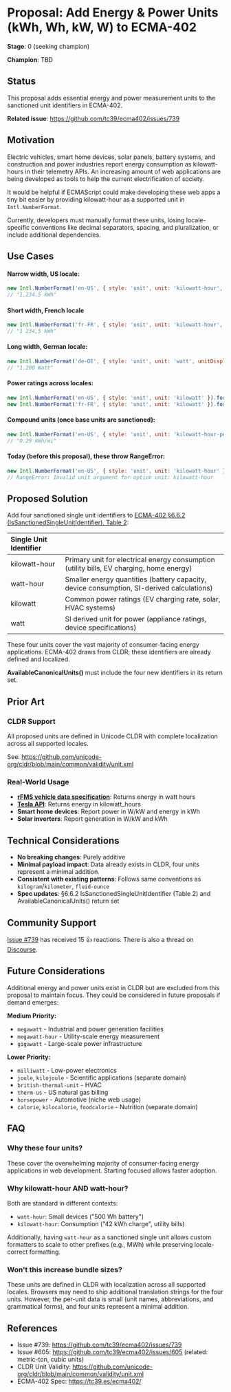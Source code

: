 # Proposal: Add Energy & Power Units (kWh, Wh, kW, W) to ECMA-402

**Stage**: 0 (seeking champion)

**Champion**: TBD

## Status

This proposal adds essential energy and power measurement units to the sanctioned unit identifiers in ECMA-402.

**Related issue**: https://github.com/tc39/ecma402/issues/739

## Motivation

Electric vehicles, smart home devices, solar panels, battery systems, and construction and power industries report energy consumption as kilowatt-hours in their telemetry APIs. An increasing amount of web applications are being developed as tools to help the current electrification of society.

It would be helpful if ECMAScript could make developing these web apps a tiny bit easier by providing kilowatt-hour as a supported unit in `Intl.NumberFormat`.

Currently, developers must manually format these units, losing locale-specific conventions like decimal separators, spacing, and pluralization, or include additional dependencies.

## Use Cases

#### Narrow width, US locale:
```javascript
new Intl.NumberFormat('en-US', { style: 'unit', unit: 'kilowatt-hour', unitDisplay: 'narrow' }).format(1234.5)
// "1,234.5 kWh"
```


#### Short width, French locale
```javascript
new Intl.NumberFormat('fr-FR', { style: 'unit', unit: 'kilowatt-hour', unitDisplay: 'short' }).format(1234.5)
// "1 234,5 kWh"
```

#### Long width, German locale:
```javascript
new Intl.NumberFormat('de-DE', { style: 'unit', unit: 'watt', unitDisplay: 'long' }).format(1200)
// "1.200 Watt"
```

#### Power ratings across locales:
```javascript
new Intl.NumberFormat('en-US', { style: 'unit', unit: 'kilowatt' }).format(5.2)  // "5.2 kW"
new Intl.NumberFormat('fr-FR', { style: 'unit', unit: 'kilowatt' }).format(5.2)  // "5,2 kW"
```

#### Compound units (once base units are sanctioned):
```javascript
new Intl.NumberFormat('en-US', { style: 'unit', unit: 'kilowatt-hour-per-mile', unitDisplay: 'narrow' }).format(0.29)
// "0.29 kWh/mi"
```

#### Today (before this proposal), these throw RangeError:
```javascript
new Intl.NumberFormat('en-US', { style: 'unit', unit: 'kilowatt-hour' }).format(42.5)
// RangeError: Invalid unit argument for option unit: kilowatt-hour
```

## Proposed Solution

Add four sanctioned single unit identifiers to [ECMA-402 §6.6.2 (IsSanctionedSingleUnitIdentifier), Table 2](https://tc39.es/ecma402/#table-sanctioned-single-unit-identifiers):

| Single Unit Identifier |  |
|:------------------------|:-------------|
| kilowatt-hour          | Primary unit for electrical energy consumption (utility bills, EV charging, home energy) |
| watt-hour              | Smaller energy quantities (battery capacity, device consumption, SI-derived calculations) |
| kilowatt               | Common power ratings (EV charging rate, solar, HVAC systems) |
| watt                   | SI derived unit for power (appliance ratings, device specifications) |

These four units cover the vast majority of consumer-facing energy applications. ECMA-402 draws from CLDR; these identifiers are already defined and localized.

**AvailableCanonicalUnits()** must include the four new identifiers in its return set.

## Prior Art

### CLDR Support
All proposed units are defined in Unicode CLDR with complete localization across all supported locales.

See: https://github.com/unicode-org/cldr/blob/main/common/validity/unit.xml

### Real-World Usage
- **[rFMS vehicle data specification](https://www.fms-standard.com/Truck/down_load/Technical_Specification_rFMS_vehicle_data_V4.0.0_17.09.2021.pdf)**: Returns energy in watt hours
- **[Tesla API](https://smartcar.com/docs/api-reference/signals/charge#energy-added)**: Returns energy in kilowatt_hours
- **Smart home devices**: Report power in W/kW and energy in kWh
- **Solar inverters**: Report generation in W/kW and kWh

## Technical Considerations

- **No breaking changes**: Purely additive
- **Minimal payload impact**: Data already exists in CLDR, four units represent a minimal addition.
- **Consistent with existing patterns**: Follows same conventions as `kilogram`/`kilometer`, `fluid-ounce`
- **Spec updates**: §6.6.2 IsSanctionedSingleUnitIdentifier (Table 2) and AvailableCanonicalUnits() return set

## Community Support

[Issue #739](https://github.com/tc39/ecma402/issues/739) has received 15 👍 reactions. There is also a thread on [Discourse](https://es.discourse.group/t/addition-of-power-energy-units-to-intl-numberformat/1702).

## Future Considerations

Additional energy and power units exist in CLDR but are excluded from this proposal to maintain focus. They could be considered in future proposals if demand emerges:

**Medium Priority:**
- `megawatt` - Industrial and power generation facilities
- `megawatt-hour` - Utility-scale energy measurement
- `gigawatt` - Large-scale power infrastructure

**Lower Priority:**
- `milliwatt` - Low-power electronics
- `joule`, `kilojoule` - Scientific applications (separate domain)
- `british-thermal-unit` - HVAC 
- `therm-us` - US natural gas billing
- `horsepower` - Automotive (niche web usage)
- `calorie`, `kilocalorie`, `foodcalorie` - Nutrition (separate domain)

## FAQ

### Why these four units?

These cover the overwhelming majority of consumer-facing energy applications in web development. Starting focused allows faster adoption.

### Why kilowatt-hour AND watt-hour?

Both are standard in different contexts:
- `watt-hour`: Small devices ("500 Wh battery")
- `kilowatt-hour`: Consumption ("42 kWh charge", utility bills)

Additionally, having `watt-hour` as a sanctioned single unit allows custom formatters to scale to other prefixes (e.g., MWh) while preserving locale-correct formatting.

### Won't this increase bundle sizes?
These units are defined in CLDR with localization across all supported locales. Browsers may need to ship additional translation strings for the four units. However, the per-unit data is small (unit names, abbreviations, and grammatical forms), and four units represent a minimal addition.

## References

- Issue #739: https://github.com/tc39/ecma402/issues/739
- Issue #605: https://github.com/tc39/ecma402/issues/605 (related: metric-ton, cubic units)
- CLDR Unit Validity: https://github.com/unicode-org/cldr/blob/main/common/validity/unit.xml
- ECMA-402 Spec: https://tc39.es/ecma402/
